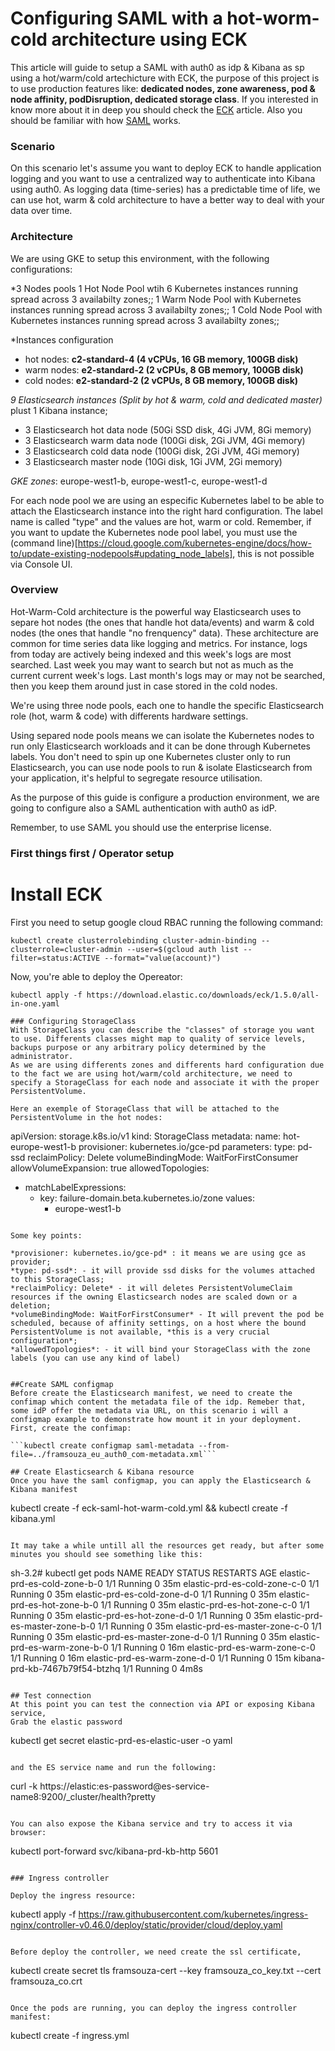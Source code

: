 # Configuring SAML with a hot-worm-cold architecture using ECK

This article will guide to setup a SAML with auth0 as idp & Kibana as sp using a hot/warm/cold artechicture with ECK, the purpose of this project is to use production features like: **dedicated nodes, zone awareness, pod & node affinity, podDisruption, dedicated storage class**. If you interested in know more about it in deep you should check the [ECK](https://github.com/framsouza/eck) article. Also you should be familiar with how [SAML](https://www.elastic.co/guide/en/elasticsearch/reference/7.12/saml-guide-stack.html) works.

### Scenario
On this scenario let's assume you want to deploy ECK to handle application logging and you want to use a centralized way to authenticate into Kibana using auth0. As logging data (time-series) has a predictable time of life, we can use hot, warm & cold architecture to have a better way to deal with your data over time.

### Architecture 

We are using GKE to setup this environment, with the following configurations:

*3 Nodes pools
1 Hot Node Pool wtih 6 Kubernetes instances running spread across 3 availabilty zones;;
1 Warm Node Pool with Kubernetes instances running spread across 3 availabilty zones;;
1 Cold Node Pool with Kubernetes instances running spread across 3 availabilty zones;;

*Instances configuration
- hot nodes: **c2-standard-4    (4 vCPUs, 16 GB memory, 100GB disk)**
- warm nodes: **e2-standard-2   (2 vCPUs, 8 GB memory, 100GB disk)**
- cold nodes: **e2-standard-2   (2 vCPUs, 8 GB memory, 100GB disk)**

*9 Elasticsearch instances (Split by hot & warm, cold and dedicated master)* plust 1 Kibana instance;
- 3 Elasticsearch hot data node (50Gi SSD disk, 4Gi JVM, 8Gi memory)
- 3 Elasticsearch warm data node (100Gi disk, 2Gi JVM, 4Gi memory)
- 3 Elasticsearch cold data node (100Gi disk, 2Gi JVM, 4Gi memory)
- 3 Elasticsearch master node (10Gi disk, 1Gi JVM, 2Gi memory)

_GKE zones_: europe-west1-b, europe-west1-c, europe-west1-d 

For each node pool we are using an especific Kubernetes label to be able to attach the Elasticsearch instance into the right hard configuration. The label name is called "type" and the values are hot, warm or cold. Remember, if you want to update the Kubernetes node pool label, you must use the (command line)[https://cloud.google.com/kubernetes-engine/docs/how-to/update-existing-nodepools#updating_node_labels], this is not possible via Console UI.

### Overview

Hot-Warm-Cold architecture is the powerful way Elasticsearch uses to separe hot nodes (the ones that handle hot data/events) and warm & cold nodes (the ones that handle "no frenquency" data). These architecture are common for time series data like logging and metrics. For instance, logs from today are actively being indexed and this week's logs are most searched. Last week you may want to search but not as much as the current current week's logs. Last month's logs may or may not be searched, then you keep them around just in case stored in the cold nodes.

We're using three node pools, each one to handle the specific Elasticsearch role (hot, warm & code) with differents hardware settings.

Using separed node pools means we can isolate the Kubernetes nodes to run only Elasticsearch workloads and it can be done through Kubernetes labels. You don't need to spin up one Kubernetes cluster only to run Elasticsearch, you can use node pools to run & isolate Elasticsearch from your application, it's helpful to segregate resource utilisation. 

As the purpose of this guide is configure a production environment, we are going to configure also a SAML authentication with auth0 as idP.

Remember, to use SAML you should use the enterprise license.

### First things first / Operator setup

# Install ECK

First you need to setup google cloud RBAC running the following command:

```
kubectl create clusterrolebinding cluster-admin-binding --clusterrole=cluster-admin --user=$(gcloud auth list --filter=status:ACTIVE --format="value(account)")
```

Now, you're able to deploy the Opereator:

```
kubectl apply -f https://download.elastic.co/downloads/eck/1.5.0/all-in-one.yaml

### Configuring StorageClass
With StorageClass you can describe the "classes" of storage you want to use. Differents classes might map to quality of service levels, backups purpose or any arbitrary policy determined by the administrator. 
As we are using differents zones and differents hard configuration due to the fact we are using hot/warm/cold architecture, we need to specify a StorageClass for each node and associate it with the proper PersistentVolume.

Here an exemple of StorageClass that will be attached to the PersistentVolume in the hot nodes:

```
apiVersion: storage.k8s.io/v1
kind: StorageClass
metadata:
  name: hot-europe-west1-b
provisioner: kubernetes.io/gce-pd
parameters:
  type: pd-ssd
reclaimPolicy: Delete
volumeBindingMode: WaitForFirstConsumer
allowVolumeExpansion: true
allowedTopologies:
- matchLabelExpressions:
  - key: failure-domain.beta.kubernetes.io/zone
    values:
    - europe-west1-b
```

Some key points:

*provisioner: kubernetes.io/gce-pd* : it means we are using gce as provider;
*type: pd-ssd*: - it will provide ssd disks for the volumes attached to this StorageClass;
*reclaimPolicy: Delete* - it will deletes PersistentVolumeClaim resources if the owning Elasticsearch nodes are scaled down or a deletion;
*volumeBindingMode: WaitForFirstConsumer* - It will prevent the pod be scheduled, because of affinity settings, on a host where the bound PersistentVolume is not available, *this is a very crucial configuration*;
*allowedTopologies*: - it will bind your StorageClass with the zone labels (you can use any kind of label)


##Create SAML configmap
Before create the Elasticsearch manifest, we need to create the confimap which content the metadata file of the idp. Remeber that, some idP offer the metadata via URL, on this scenario i will a configmap example to demonstrate how mount it in your deployment. First, create the confimap:

```kubectl create configmap saml-metadata --from-file=../framsouza_eu_auth0_com-metadata.xml```

## Create Elasticsearch & Kibana resource
Once you have the saml configmap, you can apply the Elasticsearch & Kibana manifest

```
kubectl create -f eck-saml-hot-warm-cold.yml && kubectl create -f kibana.yml
```

It may take a while untill all the resources get ready, but after some minutes you should see something like this:
```
sh-3.2# kubectl get pods
NAME                             READY   STATUS     RESTARTS   AGE
elastic-prd-es-cold-zone-b-0     1/1     Running    0          35m
elastic-prd-es-cold-zone-c-0     1/1     Running    0          35m
elastic-prd-es-cold-zone-d-0     1/1     Running    0          35m
elastic-prd-es-hot-zone-b-0      1/1     Running    0          35m
elastic-prd-es-hot-zone-c-0      1/1     Running    0          35m
elastic-prd-es-hot-zone-d-0      1/1     Running    0          35m
elastic-prd-es-master-zone-b-0   1/1     Running    0          35m
elastic-prd-es-master-zone-c-0   1/1     Running    0          35m
elastic-prd-es-master-zone-d-0   1/1     Running    0          35m
elastic-prd-es-warm-zone-b-0     1/1     Running   0          16m
elastic-prd-es-warm-zone-c-0     1/1     Running    0          16m
elastic-prd-es-warm-zone-d-0     1/1     Running    0          15m
kibana-prd-kb-7467b79f54-btzhq   1/1     Running    0          4m8s
```

## Test connection
At this point you can test the connection via API or exposing Kibana service,
Grab the elastic password
```
kubectl get secret elastic-prd-es-elastic-user -o yaml
```

and the ES service name and run the following:

```
curl -k https://elastic:es-password@es-service-name8:9200/_cluster/health?pretty
```

You can also expose the Kibana service and try to access it via browser:
```
kubectl port-forward svc/kibana-prd-kb-http 5601
```

### Ingress controller

Deploy the ingress resource:
```
kubectl apply -f https://raw.githubusercontent.com/kubernetes/ingress-nginx/controller-v0.46.0/deploy/static/provider/cloud/deploy.yaml
```

Before deploy the controller, we need create the ssl certificate, 
```
kubectl create secret tls framsouza-cert --key framsouza_co_key.txt --cert framsouza_co.crt
```

Once the pods are running, you can deploy the ingress controller manifest:
```
kubectl create -f ingress.yml
```

